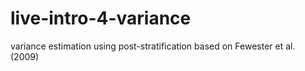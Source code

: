 # live-intro-4-variance
variance estimation using post-stratification based on Fewester et al. (2009)

